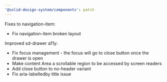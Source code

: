 ```yaml
---
'@solid-design-system/components': patch
---
```


Fixes to navigation-item:
- Fix navigation-item broken layout

Improved sd-drawer a11y:
- Fix focus management - the focus will go to close button once the drawer is open
- Make content Area a scrollable region to be accessed by screen readers
- Add close button to no-header variant
- Fix aria-labelledby title issue
